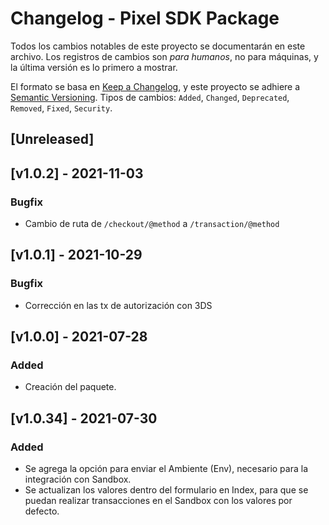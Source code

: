 # Changelog - Pixel SDK Package
Todos los cambios notables de este proyecto se documentarán en este archivo. Los registros de cambios son *para humanos*, no para máquinas, y la última versión es lo primero a mostrar.

El formato se basa en [Keep a Changelog](https://keepachangelog.com/en/1.0.0/),
y este proyecto se adhiere a [Semantic Versioning](https://semver.org/spec/v2.0.0.html).
Tipos de cambios: `Added`, `Changed`, `Deprecated`, `Removed`, `Fixed`, `Security`.

## [Unreleased]

## [v1.0.2] - 2021-11-03
### Bugfix
- Cambio de ruta de `/checkout/@method` a `/transaction/@method`

## [v1.0.1] - 2021-10-29
### Bugfix
- Corrección en las tx de autorización con 3DS

## [v1.0.0] - 2021-07-28
### Added
- Creación del paquete.

## [v1.0.34] - 2021-07-30
### Added
- Se agrega la opción para enviar el Ambiente (Env), necesario para la integración con Sandbox.
- Se actualizan los valores dentro del formulario en Index, para que se puedan realizar transacciones en el Sandbox con los valores por defecto.